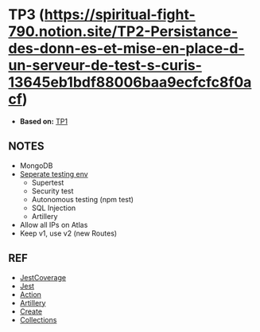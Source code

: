 # TP3 (https://spiritual-fight-790.notion.site/TP2-Persistance-des-donn-es-et-mise-en-place-d-un-serveur-de-test-s-curis-13645eb1bdf88006baa9ecfcfc8f0acf)
- **Based on:** [TP1](https://github.com/olvrMns/TP1CollecteEtInterpretation)

## NOTES
- MongoDB
- [Seperate testing env](https://stackoverflow.com/questions/64225631/how-can-i-add-production-development-and-test-environment-in-node-js)
    - Supertest
    - Security test
    - Autonomous testing (npm test)
    - SQL Injection 
    - Artillery
- Allow all IPs on Atlas
- Keep v1, use v2 (new Routes)

## REF
- [JestCoverage](https://github.com/marketplace/actions/jest-coverage-report)
- [Jest](https://jestjs.io/docs/getting-started)
- [Action](https://docs.github.com/en/actions/writing-workflows/quickstart)
- [Artillery](https://www.artillery.io/)
- [Create](https://stackoverflow.com/questions/31126045/is-it-possible-to-create-a-new-database-in-mongodb-with-mongoose)
- [Collections](https://stackoverflow.com/questions/13444876/node-js-mongoose-check-if-a-collection-exists)
